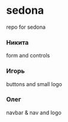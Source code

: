 # sedona
repo for sedona
### Никита
form and controls
### Игорь
buttons and small logo
### Олег
navbar & nav and logo